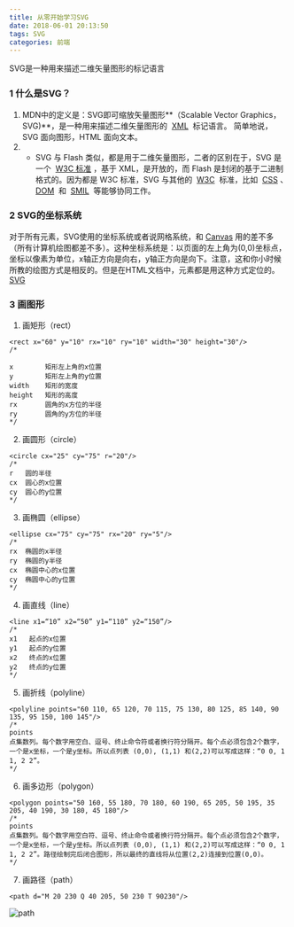 ```yaml
---
title: 从零开始学习SVG
date: 2018-06-01 20:13:50
tags: SVG
categories: 前端
---
```


SVG是一种用来描述二维矢量图形的标记语言
<escape><!-- more --></escape>
### 1  什么是SVG？
1. MDN中的定义是：SVG即可缩放矢量图形**（Scalable Vector Graphics，SVG)**，是一种用来描述二维矢量图形的  [XML](https://developer.mozilla.org/zh-CN/docs/XML)  标记语言。 简单地说，SVG 面向图形，HTML 面向文本。
2. * SVG 与 Flash 类似，都是用于二维矢量图形，二者的区别在于，SVG 是一个  [W3C 标准](http://www.w3.org/Graphics/SVG/) ，基于 XML，是开放的，而 Flash 是封闭的基于二进制格式的。因为都是 W3C 标准，SVG 与其他的  [W3C](http://www.w3.org/)  标准，比如  [CSS](https://developer.mozilla.org/zh-CN/docs/CSS) 、 [DOM](https://developer.mozilla.org/zh-CN/docs/DOM)  和  [SMIL](http://www.w3.org/AudioVideo/)  等能够协同工作。

### 2  SVG的坐标系统
对于所有元素，SVG使用的坐标系统或者说网格系统，和 [Canvas](https://developer.mozilla.org/zh-CN/HTML/Canvas) 用的差不多（所有计算机绘图都差不多）。这种坐标系统是：以页面的左上角为(0,0)坐标点，坐标以像素为单位，x轴正方向是向右，y轴正方向是向下。注意，这和你小时候所教的绘图方式是相反的。但是在HTML文档中，元素都是用这种方式定位的。
[SVG](https://i.loli.net/2018/08/17/5b767635aeb73.png)

### 3  画图形
1. 画矩形（rect）
```
<rect x="60" y="10" rx="10" ry="10" width="30" height="30"/>
/*

x        矩形左上角的x位置
y        矩形左上角的y位置
width    矩形的宽度
height   矩形的高度
rx       圆角的x方位的半径 
ry       圆角的y方位的半径
*/
```
2. 画圆形（circle）
```
<circle cx="25" cy="75" r="20"/>
/*
r   圆的半径
cx  圆心的x位置
cy  圆心的y位置
*/
```
3. 画椭圆（ellipse）
```
<ellipse cx="75" cy="75" rx="20" ry="5"/>
/*
rx  椭圆的x半径
ry  椭圆的y半径
cx  椭圆中心的x位置
cy  椭圆中心的y位置
*/
```
4. 画直线（line）
```
<line x1=“10” x2=“50” y1=“110” y2=“150”/>
/*
x1   起点的x位置
y1   起点的y位置
x2   终点的x位置
y2   终点的y位置
*/
```
5. 画折线（polyline）
```
<polyline points="60 110, 65 120, 70 115, 75 130, 80 125, 85 140, 90 135, 95 150, 100 145"/>
/*
points
点集数列。每个数字用空白、逗号、终止命令符或者换行符分隔开。每个点必须包含2个数字，一个是x坐标，一个是y坐标。所以点列表 (0,0), (1,1) 和(2,2)可以写成这样：“0 0, 1 1, 2 2”。
*/
```
6. 画多边形（polygon）
```
<polygon points="50 160, 55 180, 70 180, 60 190, 65 205, 50 195, 35 205, 40 190, 30 180, 45 180"/>
/*
points
点集数列。每个数字用空白符、逗号、终止命令或者换行符分隔开。每个点必须包含2个数字，一个是x坐标，一个是y坐标。所以点列表 (0,0), (1,1) 和(2,2)可以写成这样：“0 0, 1 1, 2 2”。路径绘制完后闭合图形，所以最终的直线将从位置(2,2)连接到位置(0,0)。
*/
```
7. 画路径（path）
```
<path d="M 20 230 Q 40 205, 50 230 T 90230"/>
```
![path](https://i.loli.net/2018/08/17/5b7677eeeda9f.png)


